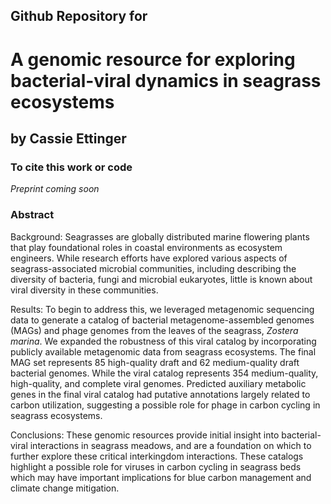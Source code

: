 ## Github Repository for
#   A genomic resource for exploring bacterial-viral dynamics in seagrass ecosystems

## by Cassie Ettinger

### To cite this work or code

<i> Preprint coming soon </i>

### Abstract

Background: Seagrasses are globally distributed marine flowering plants that play foundational roles in coastal environments as ecosystem engineers. While research efforts have explored various aspects of seagrass-associated microbial communities, including describing the diversity of bacteria, fungi and microbial eukaryotes, little is known about viral diversity in these communities. 

Results: To begin to address this, we leveraged metagenomic sequencing data to generate a catalog of bacterial metagenome-assembled genomes (MAGs) and phage genomes from the leaves of the seagrass, <i>Zostera marina</i>. We expanded the robustness of this viral catalog by incorporating publicly available metagenomic data from seagrass ecosystems. The final MAG set represents 85 high-quality draft and 62 medium-quality draft bacterial genomes. While the viral catalog represents 354 medium-quality, high-quality, and complete viral genomes. Predicted auxiliary metabolic genes in the final viral catalog had putative annotations largely related to carbon utilization, suggesting a possible role for phage in carbon cycling in seagrass ecosystems. 

Conclusions: These genomic resources provide initial insight into bacterial-viral interactions in seagrass meadows, and are a foundation on which to further explore these critical interkingdom interactions. These catalogs highlight a possible role for viruses in carbon cycling in seagrass beds which may have important implications for blue carbon management and climate change mitigation.



 

